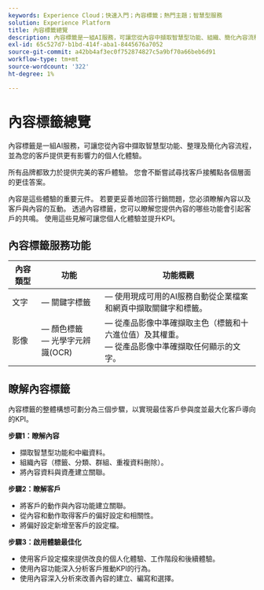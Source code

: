 ```yaml
---
keywords: Experience Cloud；快速入門；內容標籤；熱門主題；智慧型服務
solution: Experience Platform
title: 內容標籤總覽
description: 內容標籤是一組AI服務，可讓您從內容中擷取智慧型功能、組織、簡化內容流程，並為客戶提供更有影響力的個人化體驗。
exl-id: 65c527d7-b1bd-414f-aba1-8445676a7052
source-git-commit: a42bb4af3ec0f752874827c5a9bf70a66beb6d91
workflow-type: tm+mt
source-wordcount: '322'
ht-degree: 1%

---
```


# 內容標籤總覽

內容標籤是一組AI服務，可讓您從內容中擷取智慧型功能、整理及簡化內容流程，並為您的客戶提供更有影響力的個人化體驗。

所有品牌都致力於提供完美的客戶體驗。 您會不斷嘗試尋找客戶接觸點各個層面的更佳答案。

內容是這些體驗的重要元件。 若要更妥善地回答行銷問題，您必須瞭解內容以及客戶與內容的互動。 透過內容標籤，您可以瞭解您提供內容的哪些功能會引起客戶的共鳴。 使用這些見解可讓您個人化體驗並提升KPI。

## 內容標籤服務功能

| 內容類型 | 功能 | 功能概觀 |
| --- | --- | --- |
| 文字 |  — 關鍵字標籤<br> |  — 使用現成可用的AI服務自動從企業檔案和網頁中擷取關鍵字和標籤。<br> |
| 影像 |  — 顏色標籤<br> — 光學字元辨識(OCR) |  — 從產品影像中準確擷取主色（標籤和十六進位值）及其權重。 <br> — 從產品影像中準確擷取任何顯示的文字。 |

## 瞭解內容標籤

內容標籤的整體構想可劃分為三個步驟，以實現最佳客戶參與度並最大化客戶導向的KPI。

**步驟1：瞭解內容**
- 擷取智慧型功能和中繼資料。
- 組織內容（標籤、分類、群組、重複資料刪除）。
- 將內容資料與資產建立關聯。

**步驟2：瞭解客戶**
- 將客戶的動作與內容功能建立關聯。
- 從內容和動作取得客戶的偏好設定和相關性。
- 將偏好設定新增至客戶的設定檔。

**步驟3：啟用體驗最佳化**
- 使用客戶設定檔來提供改良的個人化體驗、工作階段和後續體驗。
- 使用內容功能深入分析客戶推動KPI的行為。
- 使用內容深入分析來改善內容的建立、編寫和選擇。
